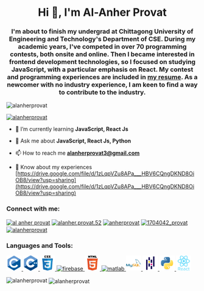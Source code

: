 <h1 align="center">Hi 👋, I'm Al-Anher Provat</h1>
<h3 align="center">I'm about to finish my undergrad at Chittagong University of Engineering and Technology's Department of CSE. During my academic years, I've competed in over 70 programming contests, both onsite and online. Then I became interested in frontend development technologies, so I focused on studying JavaScript, with a particular emphasis on React. My contest and programming experiences are included in <a href="https://drive.google.com/file/d/1zLqpVZu8APa___HBV6CQngDKND8OiOB8/view?usp=sharing">my resume</a>. As a newcomer with no industry experience, I am keen to find a way to contribute to the industry.</h3>

<p align="left"> <img src="https://komarev.com/ghpvc/?username=alanherprovat&label=Profile%20views&color=0e75b6&style=flat" alt="alanherprovat" /> </p>

<p align="left"> <a href="https://github.com/ryo-ma/github-profile-trophy"><img src="https://github-profile-trophy.vercel.app/?username=alanherprovat" alt="alanherprovat" /></a> </p>

- 🌱 I’m currently learning **JavaScript, React Js**

- 💬 Ask me about **JavaScript, React Js, Python**

- 📫 How to reach me **alanherprovat3@gmail.com**

- 📄 Know about my experiences [https://drive.google.com/file/d/1zLqpVZu8APa___HBV6CQngDKND8OiOB8/view?usp=sharing](https://drive.google.com/file/d/1zLqpVZu8APa___HBV6CQngDKND8OiOB8/view?usp=sharing)

<h3 align="left">Connect with me:</h3>
<p align="left">
<a href="https://linkedin.com/in/al anher provat" target="blank"><img align="center" src="https://raw.githubusercontent.com/rahuldkjain/github-profile-readme-generator/master/src/images/icons/Social/linked-in-alt.svg" alt="al anher provat" height="30" width="40" /></a>
<a href="https://fb.com/alanher.provat.52" target="blank"><img align="center" src="https://raw.githubusercontent.com/rahuldkjain/github-profile-readme-generator/master/src/images/icons/Social/facebook.svg" alt="alanher.provat.52" height="30" width="40" /></a>
<a href="https://instagram.com/anherprovat" target="blank"><img align="center" src="https://raw.githubusercontent.com/rahuldkjain/github-profile-readme-generator/master/src/images/icons/Social/instagram.svg" alt="anherprovat" height="30" width="40" /></a>
<a href="https://codeforces.com/profile/1704042_provat" target="blank"><img align="center" src="https://raw.githubusercontent.com/rahuldkjain/github-profile-readme-generator/master/src/images/icons/Social/codeforces.svg" alt="1704042_provat" height="30" width="40" /></a>
<a href="https://www.leetcode.com/alanherprovat" target="blank"><img align="center" src="https://raw.githubusercontent.com/rahuldkjain/github-profile-readme-generator/master/src/images/icons/Social/leet-code.svg" alt="alanherprovat" height="30" width="40" /></a>
</p>

<h3 align="left">Languages and Tools:</h3>
<p align="left"> <a href="https://www.cprogramming.com/" target="_blank" rel="noreferrer"> <img src="https://raw.githubusercontent.com/devicons/devicon/master/icons/c/c-original.svg" alt="c" width="40" height="40"/> </a> <a href="https://www.w3schools.com/cpp/" target="_blank" rel="noreferrer"> <img src="https://raw.githubusercontent.com/devicons/devicon/master/icons/cplusplus/cplusplus-original.svg" alt="cplusplus" width="40" height="40"/> </a> <a href="https://www.w3schools.com/css/" target="_blank" rel="noreferrer"> <img src="https://raw.githubusercontent.com/devicons/devicon/master/icons/css3/css3-original-wordmark.svg" alt="css3" width="40" height="40"/> </a> <a href="https://firebase.google.com/" target="_blank" rel="noreferrer"> <img src="https://www.vectorlogo.zone/logos/firebase/firebase-icon.svg" alt="firebase" width="40" height="40"/> </a> <a href="https://www.w3.org/html/" target="_blank" rel="noreferrer"> <img src="https://raw.githubusercontent.com/devicons/devicon/master/icons/html5/html5-original-wordmark.svg" alt="html5" width="40" height="40"/> </a> <a href="https://www.mathworks.com/" target="_blank" rel="noreferrer"> <img src="https://upload.wikimedia.org/wikipedia/commons/2/21/Matlab_Logo.png" alt="matlab" width="40" height="40"/> </a> <a href="https://www.mysql.com/" target="_blank" rel="noreferrer"> <img src="https://raw.githubusercontent.com/devicons/devicon/master/icons/mysql/mysql-original-wordmark.svg" alt="mysql" width="40" height="40"/> </a> <a href="https://pandas.pydata.org/" target="_blank" rel="noreferrer"> <img src="https://raw.githubusercontent.com/devicons/devicon/2ae2a900d2f041da66e950e4d48052658d850630/icons/pandas/pandas-original.svg" alt="pandas" width="40" height="40"/> </a> <a href="https://www.python.org" target="_blank" rel="noreferrer"> <img src="https://raw.githubusercontent.com/devicons/devicon/master/icons/python/python-original.svg" alt="python" width="40" height="40"/> </a> <a href="https://reactjs.org/" target="_blank" rel="noreferrer"> <img src="https://raw.githubusercontent.com/devicons/devicon/master/icons/react/react-original-wordmark.svg" alt="react" width="40" height="40"/> </a> </p>

<p><img align="left" src="https://github-readme-stats.vercel.app/api/top-langs?username=alanherprovat&show_icons=true&locale=en&layout=compact" alt="alanherprovat" /></p>

<p>&nbsp;<img align="center" src="https://github-readme-stats.vercel.app/api?username=alanherprovat&show_icons=true&locale=en" alt="alanherprovat" /></p>
